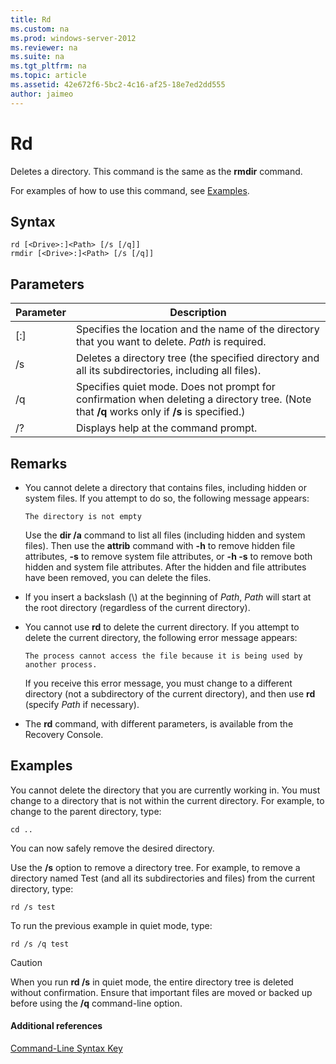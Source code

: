 ```yaml
---
title: Rd
ms.custom: na
ms.prod: windows-server-2012
ms.reviewer: na
ms.suite: na
ms.tgt_pltfrm: na
ms.topic: article
ms.assetid: 42e672f6-5bc2-4c16-af25-18e7ed2dd555
author: jaimeo
---
```

# Rd
Deletes a directory. This command is the same as the **rmdir** command.  
  
For examples of how to use this command, see [Examples](#BKMK_examples).  
  
## Syntax  
  
```  
rd [<Drive>:]<Path> [/s [/q]]  
rmdir [<Drive>:]<Path> [/s [/q]]  
```  
  
## Parameters  
  
|Parameter|Description|  
|-------------|---------------|  
|\[<Drive>:\]<Path>|Specifies the location and the name of the directory that you want to delete. *Path* is required.|  
|\/s|Deletes a directory tree \(the specified directory and all its subdirectories, including all files\).|  
|\/q|Specifies quiet mode. Does not prompt for confirmation when deleting a directory tree. \(Note that **\/q** works only if **\/s** is specified.\)|  
|\/?|Displays help at the command prompt.|  
  
## Remarks  
  
-   You cannot delete a directory that contains files, including hidden or system files. If you attempt to do so, the following message appears:  
  
    `The directory is not empty`  
  
    Use the **dir \/a** command to list all files \(including hidden and system files\). Then use the **attrib** command with **\-h** to remove hidden file attributes, **\-s** to remove system file attributes, or **\-h \-s** to remove both hidden and system file attributes. After the hidden and file attributes have been removed, you can delete the files.  
  
-   If you insert a backslash \(\\\) at the beginning of *Path*, *Path* will start at the root directory \(regardless of the current directory\).  
  
-   You cannot use **rd** to delete the current directory. If you attempt to delete the current directory, the following error message appears:  
  
    `The process cannot access the file because it is being used by another process.`  
  
    If you receive this error message, you must change to a different directory \(not a subdirectory of the current directory\), and then use **rd** \(specify *Path* if necessary\).  
  
-   The **rd** command, with different parameters, is available from the Recovery Console.  
  
## <a name="BKMK_examples"></a>Examples  
You cannot delete the directory that you are currently working in. You must change to a directory that is not within the current directory. For example, to change to the parent directory, type:  
  
```  
cd ..  
```  
  
You can now safely remove the desired directory.  
  
Use the **\/s** option to remove a directory tree. For example, to remove a directory named Test \(and all its subdirectories and files\) from the current directory, type:  
  
```  
rd /s test  
```  
  
To run the previous example in quiet mode, type:  
  
```  
rd /s /q test  
```  
  
> [!CAUTION]  
> When you run **rd \/s** in quiet mode, the entire directory tree is deleted without confirmation. Ensure that important files are moved or backed up before using the **\/q** command\-line option.  
  
#### Additional references  
[Command-Line Syntax Key](Command-Line-Syntax-Key.md)  
  

